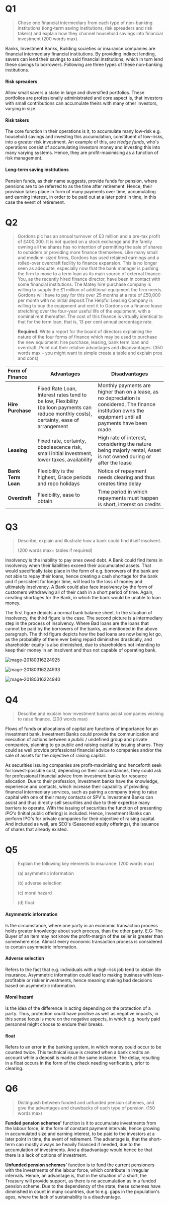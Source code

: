 # Q1

> Chose one financial intermediary from each type of non-banking institutions (long-term saving institutions, risk spreaders and risk takers) and explain how they channel household savings into financial investment (200 words max)

Banks, Investment Banks, Building societies or insurance companies are financial intermediary financial institutions. By providing indirect lending, savers can lend their savings to said financial institutions, which in turn lend these savings to borrowers. Following are three types of these non-banking institutions.

#### Risk spreaders

Allow small savers a stake in large and diversified portfolios. These portfolios are professionally administrated and core aspect is, that investors with small contributions can accumulate theirs with many other investors, varying in size.

#### Risk takers

The core function in their operations is it, to accumulate many low-risk e.g. household savings and investing this accumulation, constituent of low-risks, into a greater risk investment.  An example of this, are *Hedge funds*, who's operations consist of accumulating investors money and investing this into many varying systems. Hence, they are profit-maximising as a function of risk management.

#### Long-term saving institutions

Pension funds, as their name suggests, provide funds for pension, where pensions are to be referred to as the time after retirement. Hence, their provision takes place in form of many payments over time, accumulating and earning interest, in order to be paid out at a later point in time, in this case the event of retirement.

# Q2

> Gordons plc has an annual turnover of £3 million and a pre-tax profit of £400,000. It is not quoted on a stock exchange and the family owning all the shares has no intention of permitting the sale of shares to outsiders or providing more finance themselves. Like many small and medium-sized firms, Gordons has used retained earnings and a rolled-over overdraft facility to finance expansion. This is no longer seen as adequate, especially now that the bank manager is pushing the firm to move to a term loan as its main source of external finance. You, as the recently hired finance director, have been in contact with some financial institutions. The Matey hire purchase company is willing to supply the £1 million of additional equipment the firm needs. Gordons will have to pay for this over 25 months at a rate of £50,000 per month with no initial deposit.The Helpful Leasing Company is willing to buy the equipment and rent it to Gordons on a finance lease stretching over the four-year useful life of the equipment, with a nominal rent thereafter. The cost of this finance is virtually identical to that for the term loan, that is, 13 per cent annual percentage rate. 
>
> **Required.** Write a report for the board of directors explaining the nature of the four forms of finance which may be used to purchase the new equipment: hire purchase, leasing, bank term loan and overdraft. Point out their relative advantages and disadvantages. (350 words max – you might want to simple create a table and explain pros and cons)



| **Form of Finance** | **Advantages**                                               | **Disadvantages**                                            |
| :------------------ | ------------------------------------------------------------ | ------------------------------------------------------------ |
| **Hire Purchase**   | Fixed Rate Loan, Interest rates tend to be low, Flexibility (balloon payments can reduce monthly costs), certainty, ease of arrangement | Monthly payments are higher than on a lease, as no depreciation is considered, The finance institution owns the equipment until all payments have been made. |
| **Leasing**         | Fixed rate, certainty, obsolescence risk, small initial investment, lower taxes, availability | High rate of interest, considering the nature being majorly rental, Asset is not owned during or after the lease |
| **Bank Term Loan**  | Flexibility is the highest, Grace periods and repo holidays  | Notice of repayment needs clearing and thus creates time delay |
| **Overdraft**       | Flexibility, ease to obtain                                  | Time period in which repayments must happen is short, interest on credits |

# Q3

> Describe, explain and illustrate how a bank could find itself insolvent. 
>
> (200 words max+ tables if required)

Insolvency is the inability to pay ones owed debt. A Bank could find items in insolvency when their liabilities exceed their accumulated assets. That would specifically take place in the form of e.g. borrowers of the bank are not able to repay their loans, hence creating a cash shortage for the bank and if persistent for longer time, will lead to the loss of money and ultimately insolvency. A Bank could also face insolvency by the form of customers withdrawing all of their cash in a short period of time. Again, creating shortages for the Bank, in which the bank would be unable to loan money. 

The first figure depicts a normal bank balance sheet. In the situation of insolvency, the third figure is the case. The second picture is a intermediary step in the process of insolvency. Where Bad loans are the loans that cannot be paid by the borrowers of the banks, as mentioned in the above paragraph. The third figure depicts how the bad loans are now being let go, as the probability of them ever being repaid diminishes drastically, and shareholder equity is also diminished, due to shareholders not intending to keep their money in an insolvent and thus not capable of operating bank. 



![mage-20180316224925](../../../../../var/folders/90/jgwgd60x14v01x8v91mpbmqh0000gn/T/abnerworks.Typora/image-201803162250445.png)

![mage-20180316224933](../../../../../var/folders/90/jgwgd60x14v01x8v91mpbmqh0000gn/T/abnerworks.Typora/image-201803162251154.png)

![mage-20180316224940](../../../../../var/folders/90/jgwgd60x14v01x8v91mpbmqh0000gn/T/abnerworks.Typora/image-201803162251428.png)



# Q4

> Describe and explain how investment banks assist companies wishing to raise finance. (200 words max)

Flows of funds or allocations of capital are functions of importance for an investment bank. Investment Banks could provide the communication and execution of actions between a *public* / undefined group and private companies, planning to go public and raising capital by issuing shares. They could as well provide professional financial advice to companies and/or the sale of assets for the objective of raising capital.

As securities issuing companies are profit-maximising and henceforth seek for lowest-possible cost, depending on their circumstances, they could ask for professional financial advice from investment banks for resource allocation. Due to their profession, Investment banks have the knowledge, experience and contacts, which increase their capability of providing financial intermediary services, such as pairing a company trying to raise capital with one of their many contacts or SPV's.  Investment Banks can assist and thus directly sell securities and due to their expertise many barriers to operate. With the issuing of securities the function of presenting *IPO's* (Initial public offering) is included. Hence, Investment Banks can perform IPO's for private companies for their objective of raising capital. And included as well, are SEO's (Seasoned equity offerings), the issuance of shares that already existed.



# Q5

> Explain the following key elements to insurance: (200 words max) 
>
> (a) asymmetric information
>
> (b) adverse selection
>
> (c) moral hazard
>
> (d) float.

#### Asymmetric information

Is the circumstance, where one party in an economic transaction process holds greater knowledge about such process, than the other party. E.G: The Buyer of an item may not know the profit-margin of the seller is greater than somewhere else. Almost every economic transaction process is considered to contain asymmetric information.

#### Adverse selection

Refers to the fact that e.g. individuals with a high-risk job tend to obtain life insurance. Asymmetric information could lead to making business with less-profitable or riskier investments, hence meaning making bad decisions based on asymmetric information.

#### Moral hazard

Is the idea of the difference in acting depending on the protection of a party. Thus, protection could have positive as well as negative impacts, in this sense focus is more on the negative aspects, in which e.g. hourly paid personnel might choose to endure their breaks.

#### float

Refers to an error in the banking system, in which money could occur to be counted twice. This technical issue is created when a bank credits an account while a deposit is made at the same instance. The delay, resulting in a float occurs in the form of the check needing verification, prior to clearing.

# Q6

> Distinguish between funded and unfunded pension schemes, and give the advantages and drawbacks of each type of pension. (150 words max)



**Funded pension schemes'** function is it to accumulate investments from the labour force, in the form of constant payment intervals, hence growing in accumulated size and earning interest, to be paid to the investors at a later point in time, the event of retirement. The advantage is, that the short-term can mostly always be heavily financed if needed, due to the accumulation of investments. And a disadvantage would hence be that there is a lack of options of investment.

**Unfunded pension schemes'** function is to fund the current pensioners with the investments of the labour force, which contribute in irregular intervals. Hence, an advantage is, that  in the situation of a short, the Treasury will provide support, as there is no accumulation as in a funded pension scheme. Due to the dependency of the state, these schemes have diminished in count in many countries, due to e.g. gaps in the population's ages, where the lack of sustainability is a disadvantage.


